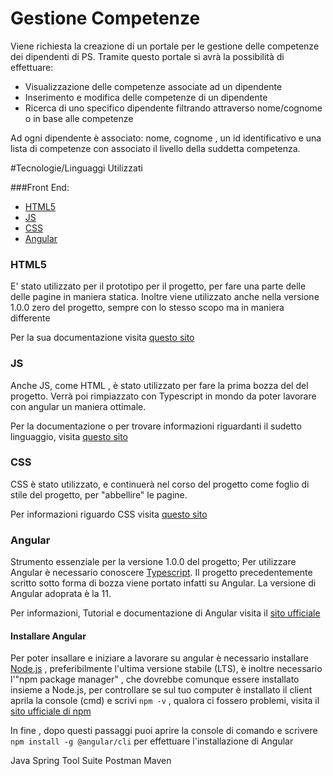 # Gestione Competenze

Viene richiesta la creazione di un portale per le gestione delle competenze dei dipendenti di PS. Tramite questo portale si avrà la possibilità di effettuare:

  - Visualizzazione delle competenze associate ad un dipendente
  - Inserimento e modifica delle competenze di un dipendente
  - Ricerca di uno specifico dipendente filtrando attraverso nome/cognome o in base alle competenze

Ad ogni dipendente è associato: nome, cognome , un id identificativo e una lista di competenze con associato il livello della suddetta competenza.

#Tecnologie/Linguaggi Utilizzati

###Front End:
- [HTML5](#html5)
- [JS](#js)
- [CSS](#css)
- [Angular](#angular)

### HTML5 

E' stato utilizzato per il prototipo per il progetto, per fare una parte delle  delle pagine in maniera statica. Inoltre viene utilizzato anche nella versione 1.0.0 zero del progetto, sempre con lo stesso scopo ma in maniera differente

Per la sua documentazione visita [questo sito](https://developer.mozilla.org/en-US/docs/Web/HTML)

### JS

Anche JS, come HTML , è stato utilizzato per fare la prima bozza del del progetto. Verrà poi rimpiazzato con Typescript in mondo da poter lavorare con angular un maniera ottimale. 

Per la documentazione o per trovare informazioni riguardanti il sudetto linguaggio, visita [questo sito](https://developer.mozilla.org/en-US/docs/Web/JavaScript)

### CSS

CSS è stato utilizzato, e continuerà nel corso del progetto come foglio di stile del progetto, per "abbellire" le pagine.

Per informazioni riguardo CSS visita [questo sito](https://developer.mozilla.org/en-US/docs/Web/CSS)

### Angular

Strumento essenziale per la versione 1.0.0 del progetto; Per utilizzare Angular è necessario conoscere [Typescript](https://www.typescriptlang.org/). Il progetto precedentemente scritto sotto forma di bozza viene portato infatti su Angular.
La versione di  Angular adoprata è la 11.

Per informazioni, Tutorial e documentazione di Angular visita il [sito ufficiale](https://angular.io/docs)

#### Installare Angular 

Per poter insallare e iniziare a lavorare su angular è necessario installare [Node.js](https://nodejs.org/en/) , preferibilmente l'ultima versione stabile (LTS), è inoltre necessario l'"npm package manager" , che dovrebbe comunque essere installato insieme a Node.js, per controllare se sul tuo computer è installato il client aprila la console (cmd) e scrivi `npm -v` , qualora ci fossero problemi, visita il [sito ufficiale di npm](https://docs.npmjs.com/about-npm)

In fine , dopo questi passaggi puoi aprire la console di comando e scrivere `npm install -g @angular/cli` per effettuare l'installazione di Angular



Java 
Spring Tool Suite
Postman
Maven



